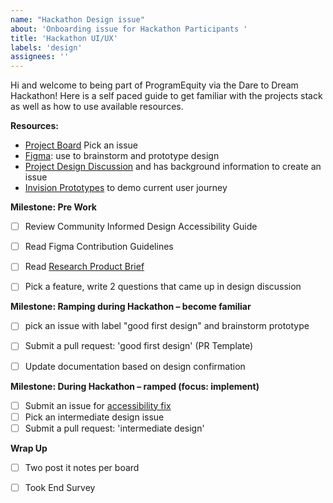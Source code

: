 ```yaml
---
name: "Hackathon Design issue"
about: 'Onboarding issue for Hackathon Participants '
title: 'Hackathon UI/UX'
labels: 'design'
assignees: ''
---
```


Hi and welcome to being part of ProgramEquity via the Dare to Dream Hackathon! Here is a self paced guide to get familiar with the projects stack as well as how to use available resources. 

**Resources:**
- [Project Board]() Pick an issue
- [Figma](https://www.figma.com/file/46c9cmuTiCpFA4DHB8OK0H/Amplify-User-Interface-%2B-Design-Guide?node-id=977%3A525): use to brainstorm and prototype design 
- [Project Design Discussion](https://github.com/ProgramEquity/amplify-front-end/discussions/63) and has background information to create an issue
- [Invision Prototypes](https://manishapriyadarshini245795.invisionapp.com/overview/Amplify-cknropnaf0s0901873w3z29g8/screens) to demo current user journey 

**Milestone: Pre Work**
- [ ] Review Community Informed Design Accessibility Guide 
- [ ] Read Figma Contribution Guidelines 
- [ ] Read [Research Product Brief ](https://www.notion.so/programequity/Dare-to-Dream-Civic-Engagement-is-key-to-change-595ca4db3a2948c6b44569b58d530c8c)
- [ ] Pick a feature, write 2 questions that came up in design discussion 


**Milestone: Ramping during Hackathon – become familiar**
- [ ] pick an issue with label "good first design" and brainstorm prototype 
- [ ] Submit a pull request: 'good first design' (PR Template) 
- [ ] Update documentation based on design confirmation 


**Milestone: During Hackathon – ramped (focus: implement)**
- [ ] Submit an issue for [accessibility fix ](https://github.com/ProgramEquity/amplify-back-end/issues/new?assignees=%40evelynluu2&labels=accessibility&template=blue+design+enhancement.md&title=UI%2FUX+task)
- [ ] Pick an intermediate design issue 
- [ ] Submit a pull request: 'intermediate design' 

**Wrap Up**
- [ ] Two post it notes per board
- [ ] Took End Survey



